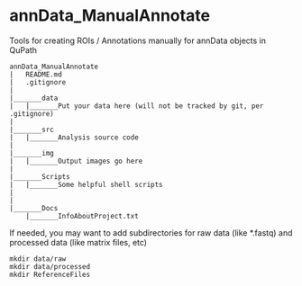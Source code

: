 # annData_ManualAnnotate

Tools for creating ROIs / Annotations manually for annData objects in QuPath

```
annData_ManualAnnotate
|	README.md
|	.gitignore
|
|_______data
|	|_______Put your data here (will not be tracked by git, per .gitignore)
|	
|_______src
|	|_______Analysis source code
|	
|_______img
|	|_______Output images go here
|
|_______Scripts
|	|_______Some helpful shell scripts
|
|
|_______Docs
	|_______InfoAboutProject.txt

```

If needed, you may want to add subdirectories for raw data (like *.fastq) and processed data (like matrix files, etc)

```
mkdir data/raw
mkdir data/processed
mkdir ReferenceFiles
```
